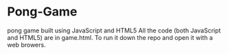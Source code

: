 # Pong-Game
pong game built using JavaScript and HTML5
All the code (both JavaScript and HTML5) are in game.html. To run it down the repo and open it with a web browers. 

